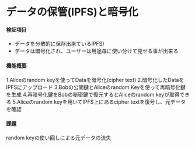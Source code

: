 
# データの保管(IPFS)と暗号化

#### 検証項目
 - データを分散的に保存出来ているIPFS)
 - データは暗号化され、ユーザーは用途毎に使い分けて見せる事が出来る

#### 機能概要
1.Aliceのrandom keyを使ってDataを暗号化(cipher text)
2.暗号化したDataをIPFSにアップロード
3.Bobの公開鍵とAliceのrandom Keyを使って再暗号化鍵を生成
4.再暗号化鍵をBobの秘密鍵で復元するとAliceのrandom keyが取得できる
5.Aliceのrandom keyを用いてIPFS上にあるcipher textを復号し、元データを確認

#### 課題
random keyの使い回しによる元データの流失